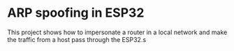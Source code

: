 # ARP spoofing in ESP32
This project shows how to impersonate a router in a local network and make the traffic from a host pass through the ESP32.s
